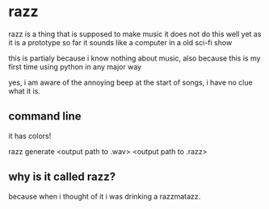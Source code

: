 # razz

razz is a thing that is supposed to make music
it does not do this well yet as it is a prototype
so far it sounds like a computer in a old sci-fi show

this is partialy because i know nothing about music, also because this is my first time using python in any major way

yes, i am aware of the annoying beep at the start of songs, i have no clue what it is.

## command line
it has colors!

razz generate <output path to .wav> <output path to .razz>

## why is it called razz?
because when i thought of it i was drinking a razzmatazz.
